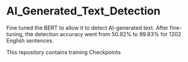# AI_Generated_Text_Detection
Fine tuned the BERT to allow it to detect AI-generated text. After fine-tuning, the detection accuracy went from 50.92% to 99.83% for 1202 English sentences.

This repository contains training Checkpoints
